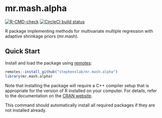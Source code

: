 # mr.mash.alpha

 [![R-CMD-check](https://github.com/stephenslab/mr.mash.alpha/workflows/R-CMD-check/badge.svg)](https://github.com/stephenslab/mr.mash.alpha/actions)
 [![CircleCI build status](https://circleci.com/gh/stephenslab/mr.mash.alpha.svg?style=svg)](https://circleci.com/gh/stephenslab/mr.mash.alpha)

R package implementing methods for multivariate multiple regression
with adaptive shrinkage priors (mr.mash).

## Quick Start

Install and load the package using [remotes][remotes]:

```R
remotes::install_github("stephenslab/mr.mash.alpha")
library(mr.mash.alpha)
```

Note that installing the package will require a C++ compiler setup
that is appropriate for the version of R installed on your
computer. For details, refer to the documentation on the
[CRAN website][cran].

This command should automatically install all required packages if
they are not installed already.

[remotes]: https://github.com/r-lib/remotes
[cran]: https://cran.r-project.org
